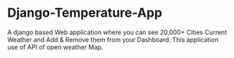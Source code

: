 # Django-Temperature-App
A django based Web application where you can see 20,000+ Cities Current Weather and Add &amp; Remove them from your Dashboard.
This application use of API of open weather Map. 
